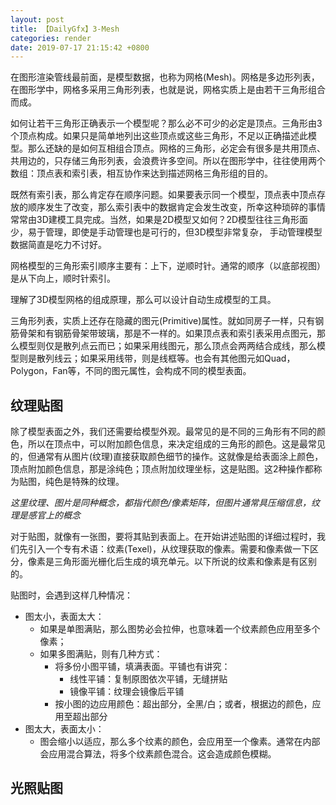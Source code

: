 ```yaml
---
layout: post
title: 【DailyGfx】3-Mesh
categories: render
date: 2019-07-17 21:15:42 +0800
---
```


在图形渲染管线最前面，是模型数据，也称为网格(Mesh)。网格是多边形列表，在图形学中，网格多采用三角形列表，也就是说，网格实质上是由若干三角形组合而成。

如何让若干三角形正确表示一个模型呢？那么必不可少的必定是顶点。三角形由3个顶点构成。如果只是简单地列出这些顶点或这些三角形，不足以正确描述此模型。那么还缺的是如何互相组合顶点。网格的三角形，必定会有很多是共用顶点、共用边的，只存储三角形列表，会浪费许多空间。所以在图形学中，往往使用两个数组：顶点表和索引表，相互协作来达到描述网格三角形组的目的。

既然有索引表，那么肯定存在顺序问题。如果要表示同一个模型，顶点表中顶点存放的顺序发生了改变，那么索引表中的数据肯定会发生改变，所幸这种琐碎的事情常常由3D建模工具完成。当然，如果是2D模型又如何？2D模型往往三角形面少，易于管理，即使是手动管理也是可行的，但3D模型非常复杂， 手动管理模型数据简直是吃力不讨好。

网格模型的三角形索引顺序主要有：上下，逆顺时针。通常的顺序（以底部视图）是从下向上，顺时针索引。

理解了3D模型网格的组成原理，那么可以设计自动生成模型的工具。

三角形列表，实质上还存在隐藏的图元(Primitive)属性。就如同房子一样，只有钢筋骨架和有钢筋骨架带玻璃，那是不一样的。如果顶点表和索引表采用点图元，那么模型则仅是散列点云而已；如果采用线图元，那么顶点会两两结合成线，那么模型则是散列线云；如果采用线带，则是线框等。也会有其他图元如Quad，Polygon，Fan等，不同的图元属性，会构成不同的模型表面。

## 纹理贴图

除了模型表面之外，我们还需要给模型外观。最常见的是不同的三角形有不同的颜色，所以在顶点中，可以附加颜色信息，来决定组成的三角形的颜色。这是最常见的，但通常有从图片(纹理)直接获取颜色细节的操作。这就像是给表面涂上颜色，顶点附加颜色信息，那是涂纯色；顶点附加纹理坐标，这是贴图。这2种操作都称为贴图，纯色是特殊的纹理。

*这里纹理、图片是同种概念，都指代颜色/像素矩阵，但图片通常具压缩信息，纹理是感官上的概念*

对于贴图，就像有一张图，要将其贴到表面上。在开始讲述贴图的详细过程时，我们先引入一个专有术语：纹素(Texel)，从纹理获取的像素。需要和像素做一下区分，像素是三角形面光栅化后生成的填充单元。以下所说的纹素和像素是有区别的。

贴图时，会遇到这样几种情况：
- 图太小，表面太大：
    - 如果是单图满贴，那么图势必会拉伸，也意味着一个纹素颜色应用至多个像素；
    - 如果多图满贴，则有几种方式：
        - 将多份小图平铺，填满表面。平铺也有讲究：
            - 线性平铺：复制原图依次平铺，无缝拼贴
            - 镜像平铺：纹理会镜像后平铺
        - 按小图的边应用颜色：超出部分，全黑/白；或者，根据边的颜色，应用至超出部分    
- 图太大，表面太小：
    - 图会缩小以适应，那么多个纹素的颜色，会应用至一个像素。通常在内部会应用混合算法，将多个纹素颜色混合。这会造成颜色模糊。


## 光照贴图

